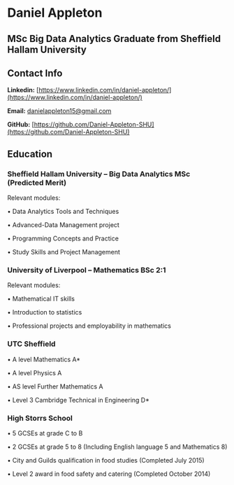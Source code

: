 # Daniel Appleton 

## MSc Big Data Analytics Graduate from Sheffield Hallam University

## Contact Info

**Linkedin:** [https://www.linkedin.com/in/daniel-appleton/](https://www.linkedin.com/in/daniel-appleton/) 

**Email:** [danielappleton15@gmail.com](danielappleton15@gmail.com)

**GitHub:** [https://github.com/Daniel-Appleton-SHU](https://github.com/Daniel-Appleton-SHU) 

## Education
### Sheffield Hallam University – Big Data Analytics MSc (Predicted Merit) 

Relevant modules:

• Data Analytics Tools and Techniques

• Advanced-Data Management project

• Programming Concepts and Practice

• Study Skills and Project Management

### University of Liverpool – Mathematics BSc 2:1 

Relevant modules:

• Mathematical IT skills

• Introduction to statistics

• Professional projects and employability in mathematics

### UTC Sheffield

• A level Mathematics A*

• A level Physics A

• AS level Further Mathematics A

• Level 3 Cambridge Technical in Engineering D*

### High Storrs School

• 5 GCSEs at grade C to B

• 2 GCSEs at grade 5 to 8 (Including English language 5 and Mathematics 8)

• City and Guilds qualification in food studies (Completed July 2015)

• Level 2 award in food safety and catering (Completed October 2014)
